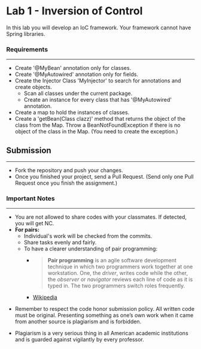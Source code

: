 

# Lab 1 - Inversion of Control

In this lab you will develop an IoC framework. Your framework cannot have Spring libraries.

###  Requirements
---
* Create '@MyBean' annotation only for classes.
* Create '@MyAutowired' annotation only for fields.
* Create the Injector Class 'MyInjector' to search for annotations and create objects.
	* Scan all classes under the current package.
	* Create an instance for every class that has '@MyAutowired' annotation.
* Create a map to hold the instances of classes.
* Create a 'getBean(Class clazz)' method that returns the object of the class from the Map. Throw a BeanNotFoundException if there is no object of the class in the Map. (You need to create the exception.)
	

## Submission
---
* Fork the repository and push your changes.
* Once you finished your project, send a Pull Request. (Send only one Pull Request once you finish the assignment.)

### Important Notes
---

 * You are not allowed to share codes with your classmates. If detected, you will get NC.
 * **For pairs:**
	 * Individual's work will be checked from the commits.
	 *  Share tasks evenly and fairly.
	 *  To have a clearer understanding of pair programming:
		 *  > **Pair programming** is an agile software development technique in which two programmers work together at one workstation. One, the _driver_, writes code while the other, the _observer_ or _navigator_ reviews each line of code as it is typed in. The two programmers switch roles frequently. 
		 * [Wikipedia](https://en.wikipedia.org/wiki/Pair_programming#:~:text=Pair%20programming%20is%20an%20agile,two%20programmers%20switch%20roles%20frequently.)

-   Remember to respect the code honor submission policy. All written code must be original. Presenting something as one’s own work when it came from another source is plagiarism and is forbidden.
    
-   Plagiarism is a very serious thing in all American academic institutions and is guarded against vigilantly by every professor.

